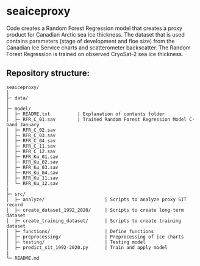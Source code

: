 # seaiceproxy

Code creates a Random Forest Regression model that creates a proxy product for Canadian Arctic sea ice thickness. The dataset that is used contains parameters (stage of development and floe size) from the Canadian Ice Service charts and scatterometer backscatter. The Random Forest Regression is trained on observed CryoSat-2 sea ice thickness. 

## Repository structure:
```
seaiceproxy/
│
├─ data/
│
├─ model/
│  ├─ README.txt          | Explanation of contents folder
│  ├─ RFR_C_01.sav        | Trained Random Forest Regression Model C-band January
│  ├─ RFR_C_02.sav		
│  ├─ RFR_C_03.sav		
│  ├─ RFR_C_04.sav		
│  ├─ RFR_C_11.sav		
│  ├─ RFR_C_12.sav		
│  ├─ RFR_Ku_01.sav		
│  ├─ RFR_Ku_02.sav		
│  ├─ RFR_Ku_03.sav		
│  ├─ RFR_Ku_04.sav		
│  ├─ RFR_Ku_11.sav		
│  └─ RFR_Ku_12.sav		
|
├─ src/
│  ├─ analyze/                      | Scripts to analyze proxy SIT record
│  ├─ create_dataset_1992_2020/     | Scripts to create long-term dataset
│  ├─ create_training_dataset/      | Scripts to create training dataset
│  ├─ functions/                    | Define functions
│  ├─ preprocessing/                | Preprocessing of ice charts
│  ├─ testing/                      | Testing model
│  ├─ predict_sit_1992-2020.py      | Train and apply model
|
└─ README.md

```
